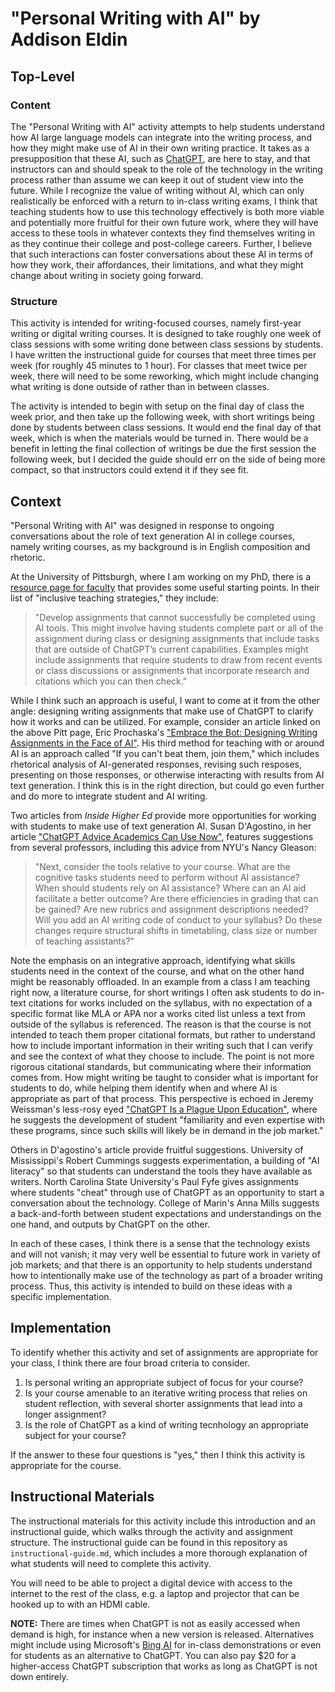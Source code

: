 # "Personal Writing with AI" by Addison Eldin
## Top-Level
### Content
The "Personal Writing with AI" activity attempts to help students understand how AI large language models can integrate into the writing process, and how they might make use of AI in their own writing practice. It takes as a presupposition that these AI, such as [ChatGPT](https://openai.com/blog/chatgpt), are here to stay, and that instructors can and should speak to the role of the technology in the writing process rather than assume we can keep it out of student view into the future. While I recognize the value of writing without AI, which can only realistically be enforced with a return to in-class writing exams, I think that teaching students how to use this technology effectively is both more viable and potentially more fruitful for their own future work, where they will have access to these tools in whatever contexts they find themselves writing in as they continue their college and post-college careers. Further, I believe that such interactions can foster conversations about these AI in terms of how they work, their affordances, their limitations, and what they might change about writing in society going forward.

### Structure
This activity is intended for writing-focused courses, namely first-year writing or digital writing courses. It is designed to take roughly one week of class sessions with some writing done between class sessions by students. I have written the instructional guide for courses that meet three times per week (for roughly 45 minutes to 1 hour). For classes that meet twice per week, there will need to be some reworking, which might include changing what writing is done outside of rather than in between classes.

The activity is intended to begin with setup on the final day of class the week prior, and then take up the following week, with short writings being done by students between class sessions. It would end the final day of that week, which is when the materials would be turned in. There would be a benefit in letting the final collection of writings be due the first session the following week, but I decided the guide should err on the side of being more compact, so that instructors could extend it if they see fit.

## Context
"Personal Writing with AI" was designed in response to ongoing conversations about the role of text generation AI in college courses, namely writing courses, as my background is in English composition and rhetoric.

At the University of Pittsburgh, where I am working on my PhD, there is a [resource page for faculty](https://teaching.pitt.edu/resources/chatgpt-resources-for-faculty/) that provides some useful starting points. In their list of "inclusive teaching strategies," they include: 

> "Develop assignments that cannot successfully be completed using AI tools. This might involve having students complete part or all of the assignment during class or designing assignments that include tasks that are outside of ChatGPT’s current capabilities. Examples might include assignments that require students to draw from recent events or class discussions or assignments that incorporate research and citations which you can then check."

While I think such an approach is useful, I want to come at it from the other angle: designing writing assignments that make use of ChatGPT to clarify how it works and can be utilized. For example, consider an article linked on the above Pitt page, Eric Prochaska's ["Embrace the Bot: Designing Writing Assignments in the Face of AI"](https://www.facultyfocus.com/articles/course-design-ideas/embrace-the-bot-designing-writing-assignments-in-the-face-of-ai/). His third method for teaching with or around AI is an approach called "If you can't beat them, join them," which includes rhetorical analysis of AI-generated responses, revising such resposes, presenting on those responses, or otherwise interacting with results from AI text generation. I think this is in the right direction, but could go even further and do more to integrate student and AI writing.

Two articles from *Inside Higher Ed* provide more opportunities for working with students to make use of text generation AI. Susan D'Agostino, in her article ["ChatGPT Advice Academics Can Use Now"](https://www.insidehighered.com/news/2023/01/12/academic-experts-offer-advice-chatgpt), features suggestions from several professors, including this advice from NYU's Nancy Gleason:

> "Next, consider the tools relative to your course. What are the cognitive tasks students need to perform without AI assistance? When should students rely on AI assistance? Where can an AI aid facilitate a better outcome? Are there efficiencies in grading that can be gained? Are new rubrics and assignment descriptions needed? Will you add an AI writing code of conduct to your syllabus? Do these changes require structural shifts in timetabling, class size or number of teaching assistants?"

Note the emphasis on an integrative approach, identifying what skills students need in the context of the course, and what on the other hand might be reasonably offloaded. In an example from a class I am teaching right now, a literature course, for short writings I often ask students to do in-text citations for works included on the syllabus, with no expectation of a specific format like MLA or APA nor a works cited list unless a text from outside of the syllabus is referenced. The reason is that the course is not intended to teach them proper citational formats, but rather to understand how to include important information in their writing such that I can verify and see the context of what they choose to include. The point is not more rigorous citational standards, but communicating where their information comes from. How might writing be taught to consider what is important for students to do, while helping them identify when and where AI is appropriate as part of that process. This perspective is echoed in Jeremy Weissman's less-rosy eyed ["ChatGPT Is a Plague Upon Education"](https://www.insidehighered.com/views/2023/02/09/chatgpt-plague-upon-education-opinion), where he suggests the development of student "familiarity and even expertise with these programs, since such skills will likely be in demand in the job market."

Others in D'agostino's article provide fruitful suggestions. University of Mississippi's Robert Cummings suggests experimentation, a building of "AI literacy" so that students can understand the tools they have available as writers. North Carolina State University's Paul Fyfe gives assignments where students "cheat" through use of ChatGPT as an opportunity to start a conversation about the technology. College of Marin's Anna Mills suggests a back-and-forth between student expectations and understandings on the one hand, and outputs by ChatGPT on the other.

In each of these cases, I think there is a sense that the technology exists and will not vanish; it may very well be essential to future work in variety of job markets; and that there is an opportunity to help students understand how to intentionally make use of the technology as part of a broader writing process. Thus, this activity is intended to build on these ideas with a specific implementation.

## Implementation
To identify whether this activity and set of assignments are appropriate for your class, I think there are four broad criteria to consider.

1. Is personal writing an appropriate subject of focus for your course?
2. Is your course amenable to an iterative writing process that relies on student reflection, with several shorter assignments that lead into a longer assignment?
3. Is the role of ChatGPT as a kind of writing tecnhology an appropriate subject for your course?

If the answer to these four questions is "yes," then I think this activity is appropriate for the course.

## Instructional Materials
The instructional materials for this activity include this introduction and an instructional guide, which walks through the activity and assignment structure. The instructional guide can be found in this repository as `instructional-guide.md`, which includes a more thorough explanation of what students will need to complete this activity.

You will need to be able to project a digital device with access to the internet to the rest of the class, e.g. a laptop and projector that can be hooked up to with an HDMI cable.

**NOTE:** There are times when ChatGPT is not as easily accessed when demand is high, for instance when a new version is released. Alternatives might include using Microsoft's [Bing AI](https:www.bing.com) for in-class demonstrations or even for students as an alternative to ChatGPT. You can also pay $20 for a higher-access ChatGPT subscription that works as long as ChatGPT is not down entirely.